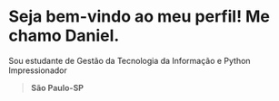 <h1>Seja bem-vindo ao meu perfil! Me chamo Daniel.</h1>
<p>Sou estudante de Gestão da Tecnologia da Informação e Python Impressionador</p>
<blockquote><strong>São Paulo-SP</strong></blockquote>
<a href="https://github.com/danielhcoutinho" target="_blank" rel="noopener noreferrer"><img src="https://img.shields.io/badge/GitHub-100000?style=for-the-badge&logo=github&logoColor=white" alt=""></a>
<br>
<a href="https://www.instagram.com/coutinho.dev/" target="_blank" rel="noopener noreferrer"><img src="https://img.shields.io/badge/Instagram-E4405F?style=for-the-badge&logo=instagram&logoColor=white" alt=""></a>
<br>
